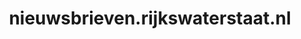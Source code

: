 ---
layout: post
title:  "nieuwsbrieven.rijkswaterstaat.nl"
internal_url:  "/dutchgov/nieuwsbrieven.rijkswaterstaat.nl.html"
categories: dutchgov
---